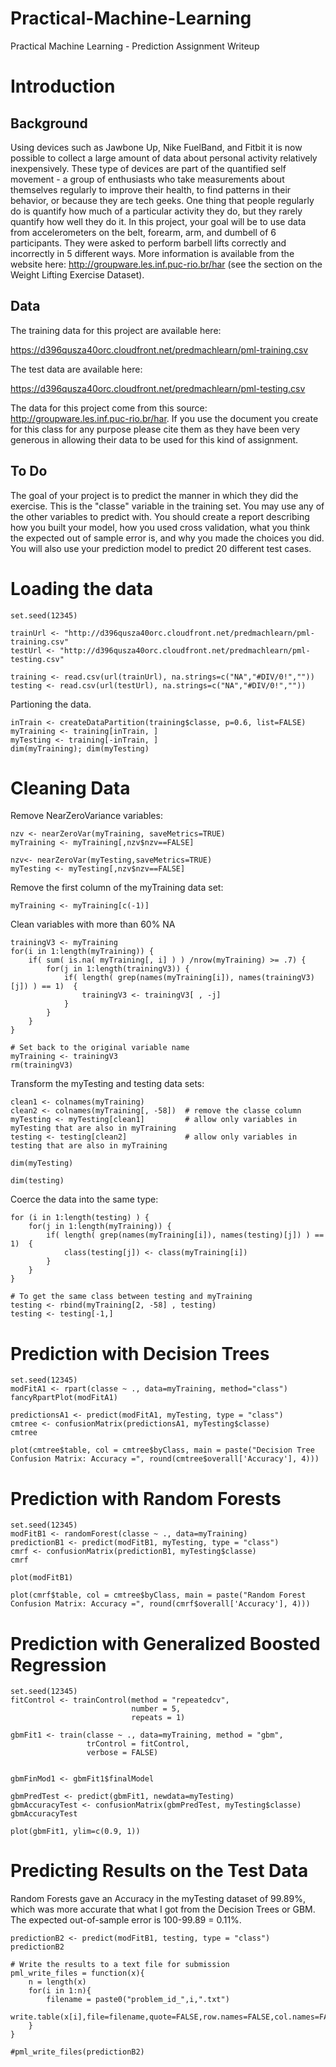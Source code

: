 # Practical-Machine-Learning
Practical Machine Learning - Prediction Assignment Writeup

# Introduction

## Background

Using devices such as Jawbone Up, Nike FuelBand, and Fitbit it is now possible to collect a large amount of data about personal activity relatively inexpensively. These type of devices are part of the quantified self movement - a group of enthusiasts who take measurements about themselves regularly to improve their health, to find patterns in their behavior, or because they are tech geeks. One thing that people regularly do is quantify how much of a particular activity they do, but they rarely quantify how well they do it. In this project, your goal will be to use data from accelerometers on the belt, forearm, arm, and dumbell of 6 participants. They were asked to perform barbell lifts correctly and incorrectly in 5 different ways. More information is available from the website here: <http://groupware.les.inf.puc-rio.br/har> (see the section on the Weight Lifting Exercise Dataset).

## Data

The training data for this project are available here: 

<https://d396qusza40orc.cloudfront.net/predmachlearn/pml-training.csv>

The test data are available here: 

<https://d396qusza40orc.cloudfront.net/predmachlearn/pml-testing.csv>

The data for this project come from this source: http://groupware.les.inf.puc-rio.br/har. If you use the document you create for this class for any purpose please cite them as they have been very generous in allowing their data to be used for this kind of assignment. 

## To Do

The goal of your project is to predict the manner in which they did the exercise. This is the "classe" variable in the training set. You may use any of the other variables to predict with. You should create a report describing how you built your model, how you used cross validation, what you think the expected out of sample error is, and why you made the choices you did. You will also use your prediction model to predict 20 different test cases. 


# Loading the data

```{r cars}
set.seed(12345)

trainUrl <- "http://d396qusza40orc.cloudfront.net/predmachlearn/pml-training.csv"
testUrl <- "http://d396qusza40orc.cloudfront.net/predmachlearn/pml-testing.csv"

training <- read.csv(url(trainUrl), na.strings=c("NA","#DIV/0!",""))
testing <- read.csv(url(testUrl), na.strings=c("NA","#DIV/0!",""))
```

Partioning the data.

```{r cars}
inTrain <- createDataPartition(training$classe, p=0.6, list=FALSE)
myTraining <- training[inTrain, ]
myTesting <- training[-inTrain, ]
dim(myTraining); dim(myTesting)
```

# Cleaning Data

Remove NearZeroVariance variables:

```{r}
nzv <- nearZeroVar(myTraining, saveMetrics=TRUE)
myTraining <- myTraining[,nzv$nzv==FALSE]

nzv<- nearZeroVar(myTesting,saveMetrics=TRUE)
myTesting <- myTesting[,nzv$nzv==FALSE]
```

Remove the first column of the myTraining data set:
```{r}
myTraining <- myTraining[c(-1)]
```

Clean variables with more than 60% NA

```{r}
trainingV3 <- myTraining
for(i in 1:length(myTraining)) {
    if( sum( is.na( myTraining[, i] ) ) /nrow(myTraining) >= .7) {
        for(j in 1:length(trainingV3)) {
            if( length( grep(names(myTraining[i]), names(trainingV3)[j]) ) == 1)  {
                trainingV3 <- trainingV3[ , -j]
            }   
        } 
    }
}

# Set back to the original variable name
myTraining <- trainingV3
rm(trainingV3)
```

Transform the myTesting and testing data sets:

```{r}
clean1 <- colnames(myTraining)
clean2 <- colnames(myTraining[, -58])  # remove the classe column
myTesting <- myTesting[clean1]         # allow only variables in myTesting that are also in myTraining
testing <- testing[clean2]             # allow only variables in testing that are also in myTraining

dim(myTesting)

dim(testing)
```

Coerce the data into the same type:

```{r}
for (i in 1:length(testing) ) {
    for(j in 1:length(myTraining)) {
        if( length( grep(names(myTraining[i]), names(testing)[j]) ) == 1)  {
            class(testing[j]) <- class(myTraining[i])
        }      
    }      
}

# To get the same class between testing and myTraining
testing <- rbind(myTraining[2, -58] , testing)
testing <- testing[-1,]
```

# Prediction with Decision Trees

```{r}
set.seed(12345)
modFitA1 <- rpart(classe ~ ., data=myTraining, method="class")
fancyRpartPlot(modFitA1)
```

```{r}
predictionsA1 <- predict(modFitA1, myTesting, type = "class")
cmtree <- confusionMatrix(predictionsA1, myTesting$classe)
cmtree
```

```{r}
plot(cmtree$table, col = cmtree$byClass, main = paste("Decision Tree Confusion Matrix: Accuracy =", round(cmtree$overall['Accuracy'], 4)))
```

# Prediction with Random Forests

```{r}
set.seed(12345)
modFitB1 <- randomForest(classe ~ ., data=myTraining)
predictionB1 <- predict(modFitB1, myTesting, type = "class")
cmrf <- confusionMatrix(predictionB1, myTesting$classe)
cmrf

plot(modFitB1)

plot(cmrf$table, col = cmtree$byClass, main = paste("Random Forest Confusion Matrix: Accuracy =", round(cmrf$overall['Accuracy'], 4)))
```

# Prediction with Generalized Boosted Regression

```{r}
set.seed(12345)
fitControl <- trainControl(method = "repeatedcv",
                           number = 5,
                           repeats = 1)

gbmFit1 <- train(classe ~ ., data=myTraining, method = "gbm",
                 trControl = fitControl,
                 verbose = FALSE)


gbmFinMod1 <- gbmFit1$finalModel

gbmPredTest <- predict(gbmFit1, newdata=myTesting)
gbmAccuracyTest <- confusionMatrix(gbmPredTest, myTesting$classe)
gbmAccuracyTest

plot(gbmFit1, ylim=c(0.9, 1))
```

# Predicting Results on the Test Data

Random Forests gave an Accuracy in the myTesting dataset of 99.89%, which was more accurate that what I got from the Decision Trees or GBM. The expected out-of-sample error is 100-99.89 = 0.11%.

```{r}
predictionB2 <- predict(modFitB1, testing, type = "class")
predictionB2
```

```{r}
# Write the results to a text file for submission
pml_write_files = function(x){
    n = length(x)
    for(i in 1:n){
        filename = paste0("problem_id_",i,".txt")
        write.table(x[i],file=filename,quote=FALSE,row.names=FALSE,col.names=FALSE)
    }
}

#pml_write_files(predictionB2)
```

